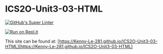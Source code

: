 # ICS2O-Unit3-03-HTML

[![GitHub's Super Linter](https://github.com/Kenny-Le-281/ICS2O-Unit3-03-HTML/workflows/GitHub's%20Super%20Linter/badge.svg)](https://github.com/Kenny-Le-281/ICS2O-Unit3-03-HTML/actions)

[![Run on Repl.it](https://repl.it/badge/github/Kenny-Le-281/ICS2O-Unit3-03-HTML)](https://repl.it/github/Kenny-Le-281/ICS2O-Unit3-03-HTML)

This site can be found at: [https://Kenny-Le-281.github.io/ICS2O-Unit3-03-HTML](https://Kenny-Le-281.github.io/ICS2O-Unit3-03-HTML)
